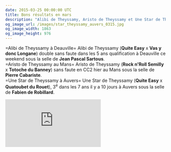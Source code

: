 ```yaml
---
date: 2015-03-25 00:00:00 UTC
title: Bons résultats en mars
description: "Alibi de Theyssamy, Aristo de Theyssamy et Une Star de Theyssamy ont fourni de bons résultats ce mois ci."
og_image_url: /images/star_theyssamy_auvers_0315.jpg
og_image_width: 1863
og_image_height: 976
---
```


=Alibi de Theyssamy à Deauville=
    Alibi de Theyssamy (**Quite Easy** x **Vas y donc Longane**) double sans faute dans les 5 ans qualification à Deauville ce weekend sous la selle de **Jean Pascal Sartous**.
<br>
=Aristo de Theyssamy au Mans=
    Aristo de Theyssamy (**Rock n'Roll Semilly** x **Totoche du Banney**) sans faute en CC2 hier au Mans sous la selle de **Pierre Cabariste**.
<br>
=Une Star de Theyssamy à Auvers=
    Une Star de Theyssamy (**Quite Easy** x **Quatoubet du Rouet**), 3<sup>e</sup> dans les 7 ans il y a 10 jours à Auvers sous la selle de **Fabien de Robillard**.

<iframe title="Une Star de Theyssamy - Fabien de Robillard - GP 7 ans Auvers" src="https://www.youtube.com/embed/yYfpgtQrg3Q" frameborder="0" allowfullscreen></iframe>
